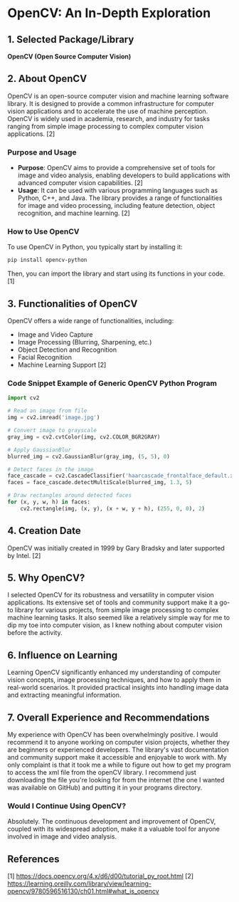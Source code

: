 # OpenCV: An In-Depth Exploration

## 1. Selected Package/Library
**OpenCV (Open Source Computer Vision)**

## 2. About OpenCV
OpenCV is an open-source computer vision and machine learning software library. It is designed to provide a common infrastructure for computer vision applications and to accelerate the use of machine perception. OpenCV is widely used in academia, research, and industry for tasks ranging from simple image processing to complex computer vision applications. [2]

### Purpose and Usage
- **Purpose**: OpenCV aims to provide a comprehensive set of tools for image and video analysis, enabling developers to build applications with advanced computer vision capabilities. [2]
- **Usage**: It can be used with various programming languages such as Python, C++, and Java. The library provides a range of functionalities for image and video processing, including feature detection, object recognition, and machine learning. [2]

### How to Use OpenCV
To use OpenCV in Python, you typically start by installing it: 
```bash
pip install opencv-python
```
Then, you can import the library and start using its functions in your code. [1]

## 3. Functionalities of OpenCV
OpenCV offers a wide range of functionalities, including:

- Image and Video Capture
- Image Processing (Blurring, Sharpening, etc.)
- Object Detection and Recognition
- Facial Recognition
- Machine Learning Support [2]

### Code Snippet Example of Generic OpenCV Python Program
```python
import cv2

# Read an image from file
img = cv2.imread('image.jpg')

# Convert image to grayscale
gray_img = cv2.cvtColor(img, cv2.COLOR_BGR2GRAY)

# Apply GaussianBlur
blurred_img = cv2.GaussianBlur(gray_img, (5, 5), 0)

# Detect faces in the image
face_cascade = cv2.CascadeClassifier('haarcascade_frontalface_default.xml')
faces = face_cascade.detectMultiScale(blurred_img, 1.3, 5)

# Draw rectangles around detected faces
for (x, y, w, h) in faces:
    cv2.rectangle(img, (x, y), (x + w, y + h), (255, 0, 0), 2)
```

## 4. Creation Date
OpenCV was initially created in 1999 by Gary Bradsky and later supported by Intel. [2]

## 5. Why OpenCV?
I selected OpenCV for its robustness and versatility in computer vision applications. Its extensive set of tools and community support make it a go-to library for various projects, from simple image processing to complex machine learning tasks. It also seemed like a relatively simple way for me to dip my toe into computer vision, as I knew nothing about computer vision before the activity.

## 6. Influence on Learning
Learning OpenCV significantly enhanced my understanding of computer vision concepts, image processing techniques, and how to apply them in real-world scenarios. It provided practical insights into handling image data and extracting meaningful information. 

## 7. Overall Experience and Recommendations
My experience with OpenCV has been overwhelmingly positive. I would recommend it to anyone working on computer vision projects, whether they are beginners or experienced developers. The library's vast documentation and community support make it accessible and enjoyable to work with. My only complaint is that it took me a while to figure out how to get my program to access the xml file from the openCV library. I recommend just downloading the file you're looking for from the internet (the one I wanted was available on GitHub) and putting it in your programs directory.

### Would I Continue Using OpenCV?
Absolutely. The continuous development and improvement of OpenCV, coupled with its widespread adoption, make it a valuable tool for anyone involved in image and video analysis. 

## References 
[1] https://docs.opencv.org/4.x/d6/d00/tutorial_py_root.html
[2] https://learning.oreilly.com/library/view/learning-opencv/9780596516130/ch01.html#what_is_opencv
